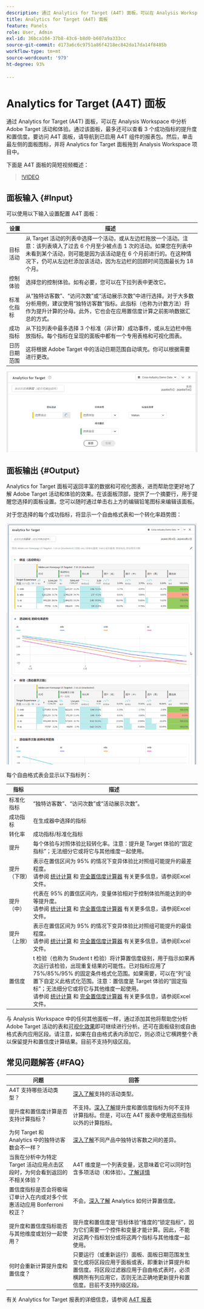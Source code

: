 ```yaml
---
description: 通过 Analytics for Target (A4T) 面板，可以在 Analysis Workspace 中分析 Adobe Target 活动和体验。
title: Analytics for Target (A4T) 面板
feature: Panels
role: User, Admin
exl-id: 36bca104-37b8-43c6-b8d0-b607a9a333cc
source-git-commit: d173a6c6c9751a86f4218ec842da17da14f8485b
workflow-type: tm+mt
source-wordcount: '979'
ht-degree: 93%

---
```


# Analytics for Target (A4T) 面板

通过 Analytics for Target (A4T) 面板，可以在 Analysis Workspace 中分析 Adobe Target 活动和体验。通过该面板，最多还可以查看 3 个成功指标的提升度和置信度。要访问 A4T 面板，请导航到已启用 A4T 组件的报表包。然后，单击最左侧的面板图标，并将 Analytics for Target 面板拖到 Analysis Workspace 项目中。

下面是 A4T 面板的简短视频概述：

>[!VIDEO](https://video.tv.adobe.com/v/37247/?quality=12)

## 面板输入 {#Input}

可以使用以下输入设置配置 A4T 面板：

| 设置 | 描述 |
|---|---|
| 目标活动 | 从 Target 活动的列表中选择一个活动，或从左边栏拖放一个活动。注意：该列表填入了过去 6 个月至少被点击 1 次的活动。如果您在列表中未看到某个活动，则可能是因为该活动是在 6 个月前进行的。在这种情况下，仍可从左边栏添加该活动，因为左边栏的回顾时间范围最长为 18 个月。 |
| 控制体验 | 选择您的控制体验。如有必要，您可以在下拉列表中更改它。 |
| 标准化指标 | 从“独特访客数”、“访问次数”或“活动展示次数”中进行选择。对于大多数分析用例，建议使用“独特访客数”指标。此指标（也称为计数方法）将作为提升计算的分母。此外，它也会在应用置信度计算之前影响数据汇总的方式。 |
| 成功指标 | 从下拉列表中最多选择 3 个标准（非计算）成功事件，或从左边栏中拖放指标。每个指标在呈现的面板中都有一个专用表格和可视化图表。 |
| 日历日期范围 | 这将根据 Adobe Target 中的活动日期范围自动填充。你可以根据需要进行更改。 |

![面板生成器](assets/a4t-panel-builder2.png)

## 面板输出 {#Output}

Analytics for Target 面板可返回丰富的数据和可视化图表，进而帮助您更好地了解 Adobe Target 活动和体验的效果。在该面板顶部，提供了一个摘要行，用于提醒您选择的面板设置。您可以随时通过单击右上方的编辑铅笔图标来编辑该面板。

对于您选择的每个成功指标，将显示一个自由格式表和一个转化率趋势图：

![已呈现](assets/a4t-rendered.png)

每个自由格式表会显示以下指标列：

| 指标 | 描述 |
|---|---|
| 标准化指标 | “独特访客数”、“访问次数”或“活动展示次数”。 |
| 成功指标 | 在生成器中选择的指标 |
| 转化率 | 成功指标/标准化指标 |
| 提升 | 每个体验与对照体验比较转化率。注意：提升是 Target 体验的“固定指标”；无法细分它或将它与其他维度一起使用。 |
| 提升（下限） | 表示在置信区间为 95% 的情况下变异体验比对照组可能提升的最差程度。<br>请参阅 [统计计算](https://experienceleague.adobe.com/docs/target/using/reports/statistical-methodology/statistical-calculations.html?lang=en) 和 [完全置信度计算器](https://experienceleague.adobe.com/docs/target/assets/complete_confidence_calculator.xlsx?lang=en) 有关更多信息，请参阅Excel文件。 |
| 提升（中） | 代表在 95% 的置信区间内，变量体验相对于控制体验所能达到的中等提升度。<br>请参阅 [统计计算](https://experienceleague.adobe.com/docs/target/using/reports/statistical-methodology/statistical-calculations.html?lang=en) 和 [完全置信度计算器](https://experienceleague.adobe.com/docs/target/assets/complete_confidence_calculator.xlsx?lang=en) 有关更多信息，请参阅Excel文件。 |
| 提升（上限） | 表示在置信区间为 95% 的情况下变异体验比对照组可能提升的最佳程度。<br>请参阅 [统计计算](https://experienceleague.adobe.com/docs/target/using/reports/statistical-methodology/statistical-calculations.html?lang=en) 和 [完全置信度计算器](https://experienceleague.adobe.com/docs/target/assets/complete_confidence_calculator.xlsx?lang=en) 有关更多信息，请参阅Excel文件。 |
| 置信度 | t 检验（也称为 Student t 检验）将计算置信度级别，用于指示如果再次运行该检验，出现重复结果的可能性。已对指标应用了 75%/85%/95% 的固定条件格式化范围。如果需要，可以在“列”设置下自定义此格式化范围。注意：置信度是 Target 体验的“固定指标”；无法细分它或将它与其他维度一起使用。<br>请参阅 [统计计算](https://experienceleague.adobe.com/docs/target/using/reports/statistical-methodology/statistical-calculations.html?lang=en) 和 [完全置信度计算器](https://experienceleague.adobe.com/docs/target/assets/complete_confidence_calculator.xlsx?lang=en) 有关更多信息，请参阅Excel文件。 |

与 Analysis Workspace 中的任何其他面板一样，通过添加其他将帮助您分析 Adobe Target 活动的表和[可视化效果](https://experienceleague.adobe.com/docs/analytics/analyze/analysis-workspace/visualizations/freeform-analysis-visualizations.html?lang=zh-Hans)即可继续进行分析。还可在面板级别或自由格式表内应用区段。请注意，如果在自由格式表内添加它，则必须让它横跨整个表以保留提升和置信度计算结果。目前不支持列级区段。

## 常见问题解答 {#FAQ}

| 问题 | 回答 |
|---|---|
| A4T 支持哪些活动类型？ | [深入了解](https://experienceleague.adobe.com/docs/target/using/integrate/a4t/a4t-faq/a4t-faq-activity-setup.html?lang=zh-Hans)支持的活动类型。 |
| 提升度和置信度计算是否支持计算指标？ | 不支持。[深入了解](https://experienceleague.adobe.com/docs/target/using/integrate/a4t/a4t-faq/a4t-faq-lift-and-confidence.html?lang=zh-Hans)提升度和置信度指标为何不支持计算指标。但是，可以在 A4T 报表中使用这些指标以外的计算指标。 |
| 为何 Target 和 Analytics 中的独特访客数会不一样？ | [深入了解](https://experienceleague.adobe.com/docs/target/using/integrate/a4t/a4t-faq/a4t-faq-viewing-reports.html?lang=zh-Hans)不同产品中独特访客数之间的差异。 |
| 当我在分析中为特定 Target 活动应用点击区段时，为何会看到返回的不相关体验？ | A4T 维度是一个列表变量，这意味着它可以同时包含多项活动（和体验）。[了解详情](https://experienceleague.adobe.com/docs/target/using/integrate/a4t/a4t-faq/a4t-faq-viewing-reports.html?lang=zh-Hans) |
| 置信度指标是否会将极端订单计入在内或对多个优惠活动应用 Bonferroni 校正？ | 不会。[深入了解](https://experienceleague.adobe.com/docs/target/using/integrate/a4t/a4t-faq/a4t-faq-lift-and-confidence.html?lang=zh-Hans) Analytics 如何计算置信度。 |
| 提升度和置信度指标能否与其他维度或划分一起使用？ | 提升度和置信度是“目标体验”维度的“锁定指标”，因为它们需要一个控件和变量才能计算。因此，不能对这两个指标划分或将这两个指标与其他维度一起使用。 |
| 何时会重新计算提升度和置信度？ | 只要运行（或重新运行）面板、面板日期范围发生变化或将区段应用于面板或表，即重新计算提升和置信度。将区段过滤器应用于自由格式表时，必须横跨所有列应用它，否则无法正确地更新提升和置信度。目前不支持列级区段。 |

有关 Analytics for Target 报表的详细信息，请参阅 [A4T 报表](https://experienceleague.adobe.com/docs/target/using/integrate/a4t/reporting.html?lang=zh-Hans)
